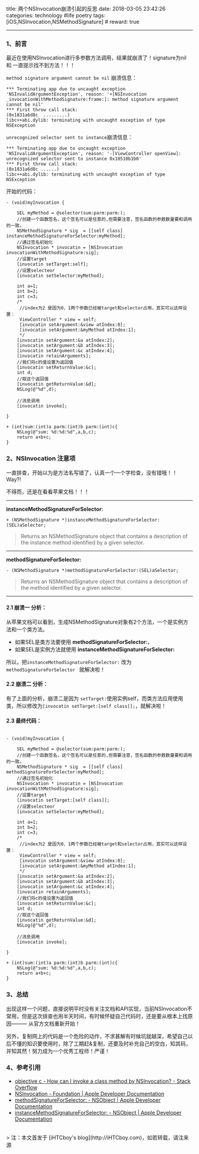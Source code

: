 title: 两个NSInvocation崩溃引起的反思
date: 2018-03-05 23:42:26
categories: technology #life poetry
tags: [iOS,NSInvocation,NSMethodSignature]  # <!--more-->
reward: true

---

### 1、前言
最近在使用NSInvocation进行多参数方法调用，结果就崩溃了！signature为nil 和 一直提示找不到方法！！！

`method signature argument cannot be nil` 崩溃信息：
```
*** Terminating app due to uncaught exception 'NSInvalidArgumentException', reason: '+[NSInvocation _invocationWithMethodSignature:frame:]: method signature argument cannot be nil'
*** First throw call stack:
(0x1831a6d8c  .........)
libc++abi.dylib: terminating with uncaught exception of type NSException
```

`unrecognized selector sent to instance`崩溃信息：
```
*** Terminating app due to uncaught exception 'NSInvalidArgumentException', reason: '-[ViewController openView]: unrecognized selector sent to instance 0x10510b1b0'
*** First throw call stack:
(0x1831a6d8c ......)
libc++abi.dylib: terminating with uncaught exception of type NSException
```

<!--more-->

开始的代码：

```
- (void)myInvocation {
    
    SEL myMethod = @selector(sum:parm:parm:);
    //创建一个函数签名，这个签名可以是任意的,但需要注意，签名函数的参数数量要和调用的一致。
    NSMethodSignature * sig  = [[self class] instanceMethodSignatureForSelector:myMethod];
    //通过签名初始化
    NSInvocation * invocatin = [NSInvocation invocationWithMethodSignature:sig];
    //设置target
    [invocatin setTarget:self];
    //设置selecteor
    [invocatin setSelector:myMethod];

    int a=1;
    int b=2;
    int c=3;
    /*
     //index为2 是因为0、1两个参数已经被target和selector占用，其实可以这样设置：
     ViewController * view = self;
     [invocatin setArgument:&view atIndex:0];
     [invocatin setArgument:&myMethod atIndex:1];
     */
    [invocatin setArgument:&a atIndex:2];
    [invocatin setArgument:&b atIndex:3];
    [invocatin setArgument:&c atIndex:4];
    [invocatin retainArguments];
    //我们将c的值设置为返回值
    [invocatin setReturnValue:&c];
    int d;
    //取这个返回值
    [invocatin getReturnValue:&d];
    NSLog(@"%d",d);

    //消息调用
    [invocatin invoke];
    
}

+ (int)sum:(int)a parm:(int)b parm:(int)c{
    NSLog(@"sum: %d:%d:%d",a,b,c);
    return a+b+c;
}

```

### 2、NSInvocation 注意项
一直排查，开始以为是方法名写错了，认真一个一个字检查，没有错哦！！
Way?! 

不得而，还是在看看苹果文档！！！

---

**instanceMethodSignatureForSelector:**
```
+ (NSMethodSignature *)instanceMethodSignatureForSelector:(SEL)aSelector;
```
>Returns an NSMethodSignature object that contains a description of the instance method identified by a given selector.

---

**methodSignatureForSelector:**
```
- (NSMethodSignature *)methodSignatureForSelector:(SEL)aSelector;
```
>Returns an NSMethodSignature object that contains a description of the method identified by a given selector.

---

#### 2.1 崩溃一 分析：
从苹果文档可以看到，生成NSMethodSignature对象有2个方法，一个是实例方法和一个类方法。

- 如果SEL是类方法要使用 **methodSignatureForSelector:**，
- 如果SEL是实例方法就使用 **instanceMethodSignatureForSelector:**

所以，把`instanceMethodSignatureForSelector:` 改为`methodSignatureForSelector ` 就解决啦！

#### 2.2 崩溃二 分析：
有了上面的分析，崩溃二是因为 `setTarget:`使用实例self，而类方法应用使用类，所以修改为`[invocatin setTarget:[self class]];`，就解决啦！


#### 2.3 最终代码：
```

- (void)myInvocation {
    
    SEL myMethod = @selector(sum:parm:parm:);
    //创建一个函数签名，这个签名可以是任意的,但需要注意，签名函数的参数数量要和调用的一致。
    NSMethodSignature * sig  = [[self class] methodSignatureForSelector:myMethod];
    //通过签名初始化
    NSInvocation * invocatin = [NSInvocation invocationWithMethodSignature:sig];
    //设置target
    [invocatin setTarget:[self class]];
    //设置selecteor
    [invocatin setSelector:myMethod];

    int a=1;
    int b=2;
    int c=3;
    /*
     //index为2 是因为0、1两个参数已经被target和selector占用，其实可以这样设置：
     ViewController * view = self;
     [invocatin setArgument:&view atIndex:0];
     [invocatin setArgument:&myMethod atIndex:1];
     */
    [invocatin setArgument:&a atIndex:2];
    [invocatin setArgument:&b atIndex:3];
    [invocatin setArgument:&c atIndex:4];
    [invocatin retainArguments];
    //我们将c的值设置为返回值
    [invocatin setReturnValue:&c];
    int d;
    //取这个返回值
    [invocatin getReturnValue:&d];
    NSLog(@"%d",d);

    //消息调用
    [invocatin invoke];
    
}

+ (int)sum:(int)a parm:(int)b parm:(int)c{
    NSLog(@"sum: %d:%d:%d",a,b,c);
    return a+b+c;
}

```

### 3、总结
出现这样一个问题，直接说明平时没有关注文档和API实现，当前NSInvocation不常用，但是这次排查也用半天时间，有时候怀疑自己代码时，还是要从根本上找原因——— 从官方文档重新开始！ 

另外，复制网上的代码是一个危险的动作，不求甚解有时候坑就越深，希望自己以后不懂的知识要使用时，除了工期赶&复制，还要及时补充自己的空白，知其码，并知其然！努力成为一个优秀工程师！严谨！

### 4、参考引用
- [objective c - How can I invoke a class method by NSInvocation? - Stack Overflow](https://stackoverflow.com/questions/10900403/how-can-i-invoke-a-class-method-by-nsinvocation)
- [NSInvocation - Foundation | Apple Developer Documentation](https://developer.apple.com/documentation/foundation/nsinvocation)
- [methodSignatureForSelector: - NSObject | Apple Developer Documentation](https://developer.apple.com/documentation/objectivec/nsobject/1571960-methodsignatureforselector?language=objc)
- [instanceMethodSignatureForSelector: - NSObject | Apple Developer Documentation](https://developer.apple.com/documentation/objectivec/nsobject/1571959-instancemethodsignatureforselect?language=objc)



<br>
> 注：本文首发于 [iHTCboy's blog](http://iHTCboy.com)，如若转载，请注来源

